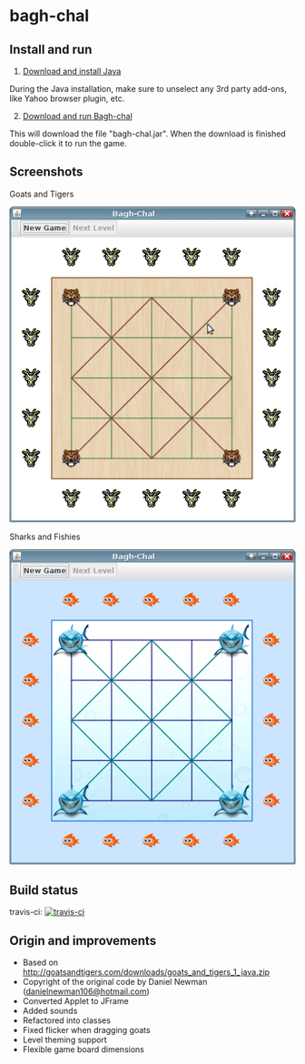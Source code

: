 # bagh-chal

Install and run
---------------

1) [Download and install Java](https://java.com/en/download/)

During the Java installation, make sure to unselect any 3rd party add-ons, like Yahoo browser plugin, etc.

2) [Download and run Bagh-chal](https://bintray.com/artifact/download/odoepner/generic/bagh-chal.jar)

This will download the file "bagh-chal.jar". When the download is finished double-click it to run the game.

Screenshots
-----------
Goats and Tigers

![screenshot](screenshots/goats-tigers.png)

Sharks and Fishies

![screenshot](screenshots/sharks-fishies.png)

Build status
------------

travis-ci: [![travis-ci](https://travis-ci.org/odoepner/bagh-chal.svg?branch=master)](https://travis-ci.org/odoepner/bagh-chal)

Origin and improvements
-----------------------

- Based on http://goatsandtigers.com/downloads/goats_and_tigers_1_java.zip
- Copyright of the original code by Daniel Newman (danielnewman106@hotmail.com)
- Converted Applet to JFrame
- Added sounds 
- Refactored into classes
- Fixed flicker when dragging goats
- Level theming support
- Flexible game board dimensions
